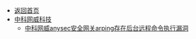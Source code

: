 - [返回首页](/)
- [中科网威科技](中科网威科技/)
  - [中科网威anysec安全网关arping存在后台远程命令执行漏洞](中科网威科技/中科网威anysec安全网关arping存在后台远程命令执行漏洞.md)
